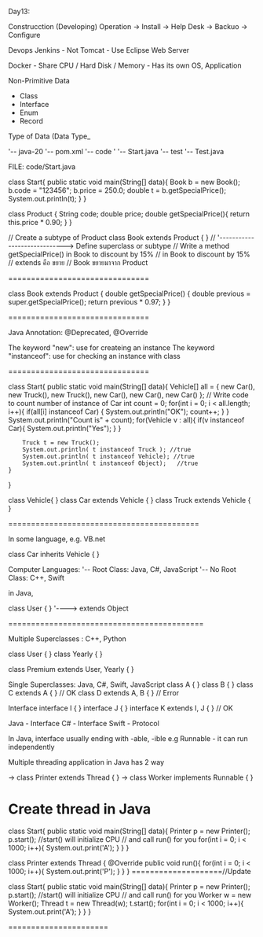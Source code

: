 
Day13:

Construcction (Developing)				Operation
										-> Install
										-> Help Desk
										-> Backuo
										-> Configure

Devops
Jenkins 	- Not Tomcat
			- Use Eclipse Web Server

Docker 		- Share CPU / Hard Disk / Memory
			- Has its own OS, Application

Non-Primitive Data
- Class
- Interface
- Enum
- Record

Type of Data (Data Type_

'-- java-20
	'-- pom.xml
	'-- code
	'	'-- Start.java
	'-- test
		'-- Test.java
	
FILE: code/Start.java

class Start{
    public static void main(String[] data){
        Book b = new Book();
        b.code = "123456";
        b.price = 250.0;
        double t = b.getSpecialPrice();
        System.out.println(t);
    }
}

class Product {
    String code;
    double price;
    double getSpecialPrice(){
        return this.price * 0.90;
    }
}

// Create a subtype of Product
class Book extends Product { }
    // '-----------------------------> Define superclass or subtype
// Write a method getSpecialPrice() in Book to discount by 15%
// in Book to discount by 15%
// extends คือ ขยาย
// Book ขยายมาจาก Product

===============================

class Book extends Product { 
    double getSpecialPrice() {
        double previous = super.getSpecialPrice();
        return previous * 0.97;
    }
}

===============================

Java Annotation: @Deprecated, @Override

The keyword "new":			use for createing an instance
The keyword "instanceof":	use for checking an instance with class

===============================

class Start{
    public static void main(String[] data){
        Vehicle[] all = { new Car(), new Truck(),
                          new Truck(), new Car(),
                          new Car(), new Car() };
    // Write code to count number of instance of Car
        int count = 0;
        for(int i = 0; i < all.length; i++){
            if(all[i] instanceof Car) {
                System.out.println("OK");
                count++;
            }
        }
        System.out.println("Count is" + count);
        for(Vehicle v : all){
            if(v instanceof Car){
                System.out.println("Yes");
            }
        }

        Truck t = new Truck();
        System.out.println( t instanceof Truck ); //true
        System.out.println( t instanceof Vehicle); //true
        System.out.println( t instanceof Object);   //true
    }
}

class Vehicle{ }
class Car extends Vehicle { }
class Truck extends Vehicle { }

==========================================

In some language, e.g. VB.net

class Car inherits Vehicle { }



Computer Languages:
'-- Root Class: Java, C#, JavaScript
'-- No Root Class: C++, Swift

in Java,

class User { }
			'----> extends Object

===========================================

Multiple Superclasses : C++, Python

class User { }
class Yearly { }

class Premium extends User, Yearly { }


Single Superclasses: Java, C#, Swift, JavaScript
class A { }
class B { }
class C extends A { }		// OK
class D extends A, B { }	// Error


Interface
interface I { }
interface J { }
interface K extends I, J { } // OK

Java  - Interface
C# 	  - Interface
Swift - Protocol


In Java, interface usually ending with -able, -ible
e.g 
Runnable - it can run independently

Multiple threading application
in Java has 2 way

-> class Printer extends Thread { }
-> class Worker implements Runnable { }

Create thread in Java
=====================
class Start{
    public static void main(String[] data){
        Printer p = new Printer();
        p.start();  //start() will initialize CPU
                    // and call run() for you
        for(int i = 0; i < 1000; i++){
            System.out.print('A');
        }
    }
}

class Printer extends Thread {
    @Override
    public void run(){
        for(int i = 0; i < 1000; i++){
            System.out.print('P');
        }
    }
}
====================//Update

class Start{
    public static void main(String[] data){
        Printer p = new Printer();
        p.start();  //start() will initialize CPU
                    // and call run() for you
        Worker w = new Worker();
        Thread t = new Thread(w);
        t.start();
        for(int i = 0; i < 1000; i++){
            System.out.print('A');
        }
    }
}

======================



 
